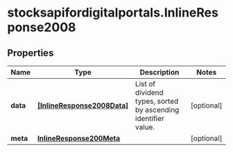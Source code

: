 # stocksapifordigitalportals.InlineResponse2008

## Properties

Name | Type | Description | Notes
------------ | ------------- | ------------- | -------------
**data** | [**[InlineResponse2008Data]**](InlineResponse2008Data.md) | List of dividend types, sorted by ascending identifier value. | [optional] 
**meta** | [**InlineResponse200Meta**](InlineResponse200Meta.md) |  | [optional] 


